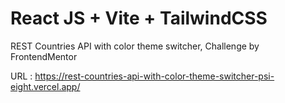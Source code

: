 # React JS + Vite + TailwindCSS


REST Countries API with color theme switcher, Challenge by FrontendMentor

URL : https://rest-countries-api-with-color-theme-switcher-psi-eight.vercel.app/
